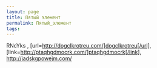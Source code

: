 ```yaml
---
layout: page
title: Пятый элемент
permalink: Пятый_элемент
tags: 
---
```

RNcYks , [url=http://dogclkrotreu.com/]dogclkrotreu[/url], [link=http://ptaqhgdmocrk.com/]ptaqhgdmocrk[/link], http://jadskgpowejm.com/